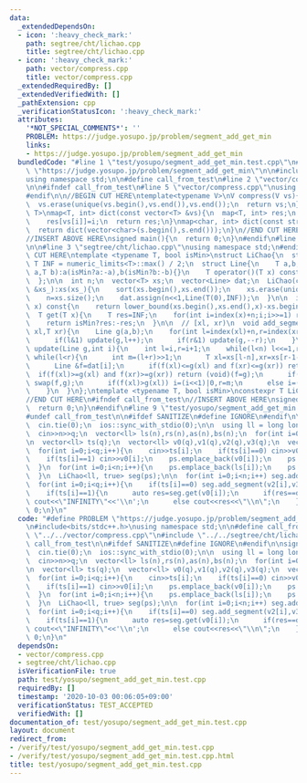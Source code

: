 ```yaml
---
data:
  _extendedDependsOn:
  - icon: ':heavy_check_mark:'
    path: segtree/cht/lichao.cpp
    title: segtree/cht/lichao.cpp
  - icon: ':heavy_check_mark:'
    path: vector/compress.cpp
    title: vector/compress.cpp
  _extendedRequiredBy: []
  _extendedVerifiedWith: []
  _pathExtension: cpp
  _verificationStatusIcon: ':heavy_check_mark:'
  attributes:
    '*NOT_SPECIAL_COMMENTS*': ''
    PROBLEM: https://judge.yosupo.jp/problem/segment_add_get_min
    links:
    - https://judge.yosupo.jp/problem/segment_add_get_min
  bundledCode: "#line 1 \"test/yosupo/segment_add_get_min.test.cpp\"\n#define PROBLEM\
    \ \"https://judge.yosupo.jp/problem/segment_add_get_min\"\n\n#include<bits/stdc++.h>\n\
    using namespace std;\n\n#define call_from_test\n#line 2 \"vector/compress.cpp\"\
    \n\n#ifndef call_from_test\n#line 5 \"vector/compress.cpp\"\nusing namespace std;\n\
    #endif\n\n//BEGIN CUT HERE\ntemplate<typename V>\nV compress(V vs){\n  sort(vs.begin(),vs.end());\n\
    \  vs.erase(unique(vs.begin(),vs.end()),vs.end());\n  return vs;\n}\ntemplate<typename\
    \ T>\nmap<T, int> dict(const vector<T> &vs){\n  map<T, int> res;\n  for(int i=0;i<(int)vs.size();i++)\n\
    \    res[vs[i]]=i;\n  return res;\n}\nmap<char, int> dict(const string &s){\n\
    \  return dict(vector<char>(s.begin(),s.end()));\n}\n//END CUT HERE\n#ifndef call_from_test\n\
    //INSERT ABOVE HERE\nsigned main(){\n  return 0;\n}\n#endif\n#line 1 \"segtree/cht/lichao.cpp\"\
    \n\n#line 3 \"segtree/cht/lichao.cpp\"\nusing namespace std;\n#endif\n//BEGIN\
    \ CUT HERE\ntemplate <typename T, bool isMin>\nstruct LiChao{\n  static constexpr\
    \ T INF = numeric_limits<T>::max() / 2;\n  struct Line{\n    T a,b;\n    Line(T\
    \ a,T b):a(isMin?a:-a),b(isMin?b:-b){}\n    T operator()(T x) const{return a*x+b;}\n\
    \  };\n\n  int n;\n  vector<T> xs;\n  vector<Line> dat;\n  LiChao(const vector<T>\
    \ &xs_):xs(xs_){\n    sort(xs.begin(),xs.end());\n    xs.erase(unique(xs.begin(),xs.end()),xs.end());\n\
    \    n=xs.size();\n    dat.assign(n<<1,Line(T(0),INF));\n  }\n\n  int index(T\
    \ x) const{\n    return lower_bound(xs.begin(),xs.end(),x)-xs.begin();\n  }\n\n\
    \  T get(T x){\n    T res=INF;\n    for(int i=index(x)+n;i;i>>=1) res=min(res,dat[i](x));\n\
    \    return isMin?res:-res;\n  }\n\n  // [xl, xr)\n  void add_segment(T a,T b,T\
    \ xl,T xr){\n    Line g(a,b);\n    for(int l=index(xl)+n,r=index(xr)+n;l<r;l>>=1,r>>=1){\n\
    \      if(l&1) update(g,l++);\n      if(r&1) update(g,--r);\n    }\n  }\n\n  void\
    \ update(Line g,int i){\n    int l=i,r=i+1;\n    while(l<n) l<<=1,r<<=1;\n   \
    \ while(l<r){\n      int m=(l+r)>>1;\n      T xl=xs[l-n],xr=xs[r-1-n],xm=xs[m-n];\n\
    \      Line &f=dat[i];\n      if(f(xl)<=g(xl) and f(xr)<=g(xr)) return;\n    \
    \  if(f(xl)>=g(xl) and f(xr)>=g(xr)) return (void)(f=g);\n      if(f(xm)>g(xm))\
    \ swap(f,g);\n      if(f(xl)>g(xl)) i=(i<<1)|0,r=m;\n      else i=(i<<1)|1,l=m;\n\
    \    }\n  }\n};\ntemplate <typename T, bool isMin>\nconstexpr T LiChao<T, isMin>::INF;\n\
    //END CUT HERE\n#ifndef call_from_test\n//INSERT ABOVE HERE\nsigned main(){\n\
    \  return 0;\n}\n#endif\n#line 9 \"test/yosupo/segment_add_get_min.test.cpp\"\n\
    #undef call_from_test\n\n#ifdef SANITIZE\n#define IGNORE\n#endif\n\nsigned main(){\n\
    \  cin.tie(0);\n  ios::sync_with_stdio(0);\n\n  using ll = long long;\n  int n,q;\n\
    \  cin>>n>>q;\n  vector<ll> ls(n),rs(n),as(n),bs(n);\n  for(int i=0;i<n;i++) cin>>ls[i]>>rs[i]>>as[i]>>bs[i];\n\
    \n  vector<ll> ts(q);\n  vector<ll> v0(q),v1(q),v2(q),v3(q);\n  vector<ll> ps;\n\
    \  for(int i=0;i<q;i++){\n    cin>>ts[i];\n    if(ts[i]==0) cin>>v0[i]>>v1[i]>>v2[i]>>v3[i];\n\
    \    if(ts[i]==1) cin>>v0[i];\n    ps.emplace_back(v0[i]);\n    ps.emplace_back(v1[i]);\n\
    \  }\n  for(int i=0;i<n;i++){\n    ps.emplace_back(ls[i]);\n    ps.emplace_back(rs[i]);\n\
    \  }\n  LiChao<ll, true> seg(ps);\n\n  for(int i=0;i<n;i++) seg.add_segment(as[i],bs[i],ls[i],rs[i]);\n\
    \  for(int i=0;i<q;i++){\n    if(ts[i]==0) seg.add_segment(v2[i],v3[i],v0[i],v1[i]);\n\
    \    if(ts[i]==1){\n      auto res=seg.get(v0[i]);\n      if(res==decltype(seg)::INF)\
    \ cout<<\"INFINITY\"<<'\\n';\n      else cout<<res<<\"\\n\";\n    }\n  }\n  return\
    \ 0;\n}\n"
  code: "#define PROBLEM \"https://judge.yosupo.jp/problem/segment_add_get_min\"\n\
    \n#include<bits/stdc++.h>\nusing namespace std;\n\n#define call_from_test\n#include\
    \ \"../../vector/compress.cpp\"\n#include \"../../segtree/cht/lichao.cpp\"\n#undef\
    \ call_from_test\n\n#ifdef SANITIZE\n#define IGNORE\n#endif\n\nsigned main(){\n\
    \  cin.tie(0);\n  ios::sync_with_stdio(0);\n\n  using ll = long long;\n  int n,q;\n\
    \  cin>>n>>q;\n  vector<ll> ls(n),rs(n),as(n),bs(n);\n  for(int i=0;i<n;i++) cin>>ls[i]>>rs[i]>>as[i]>>bs[i];\n\
    \n  vector<ll> ts(q);\n  vector<ll> v0(q),v1(q),v2(q),v3(q);\n  vector<ll> ps;\n\
    \  for(int i=0;i<q;i++){\n    cin>>ts[i];\n    if(ts[i]==0) cin>>v0[i]>>v1[i]>>v2[i]>>v3[i];\n\
    \    if(ts[i]==1) cin>>v0[i];\n    ps.emplace_back(v0[i]);\n    ps.emplace_back(v1[i]);\n\
    \  }\n  for(int i=0;i<n;i++){\n    ps.emplace_back(ls[i]);\n    ps.emplace_back(rs[i]);\n\
    \  }\n  LiChao<ll, true> seg(ps);\n\n  for(int i=0;i<n;i++) seg.add_segment(as[i],bs[i],ls[i],rs[i]);\n\
    \  for(int i=0;i<q;i++){\n    if(ts[i]==0) seg.add_segment(v2[i],v3[i],v0[i],v1[i]);\n\
    \    if(ts[i]==1){\n      auto res=seg.get(v0[i]);\n      if(res==decltype(seg)::INF)\
    \ cout<<\"INFINITY\"<<'\\n';\n      else cout<<res<<\"\\n\";\n    }\n  }\n  return\
    \ 0;\n}\n"
  dependsOn:
  - vector/compress.cpp
  - segtree/cht/lichao.cpp
  isVerificationFile: true
  path: test/yosupo/segment_add_get_min.test.cpp
  requiredBy: []
  timestamp: '2020-10-03 00:06:05+09:00'
  verificationStatus: TEST_ACCEPTED
  verifiedWith: []
documentation_of: test/yosupo/segment_add_get_min.test.cpp
layout: document
redirect_from:
- /verify/test/yosupo/segment_add_get_min.test.cpp
- /verify/test/yosupo/segment_add_get_min.test.cpp.html
title: test/yosupo/segment_add_get_min.test.cpp
---
```

